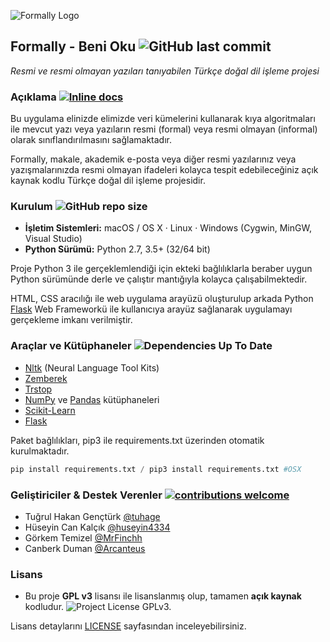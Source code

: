 ![Formally Logo](https://i.hizliresim.com/dLAVlZ.jpg)
## Formally - Beni Oku ![GitHub last commit](https://img.shields.io/github/last-commit/arcanteus/formally)
*Resmi ve resmi olmayan yazıları tanıyabilen Türkçe doğal dil işleme projesi*

### Açıklama [![Inline docs](http://inch-ci.org/github/arcanteus/formally.svg?branch=master)](http://inch-ci.org/github/arcanteus/formally)

Bu uygulama elinizde elimizde veri kümelerini kullanarak kıya algoritmaları ile mevcut yazı veya yazıların resmi (formal) veya resmi olmayan (informal) olarak sınıflandırılmasını sağlamaktadır. 

Formally, makale, akademik e-posta veya diğer resmi yazılarınız veya yazışmalarınızda resmi olmayan ifadeleri kolayca tespit edebileceğiniz açık kaynak kodlu Türkçe doğal dil işleme projesidir.

### Kurulum ![GitHub repo size](https://img.shields.io/github/repo-size/arcanteus/formally)
* **İşletim Sistemleri:** macOS / OS X · Linux · Windows (Cygwin, MinGW, Visual Studio)
* **Python Sürümü:** Python 2.7, 3.5+ (32/64 bit)

Proje Python 3 ile gerçeklemlendiği için ekteki bağlılıklarla beraber uygun Python sürümünde derle ve çalıştır mantığıyla kolayca çalışabilmektedir. 

  HTML, CSS aracılığı ile web uygulama arayüzü oluşturulup arkada Python [Flask](https://pythonspot.com/flask-web-app-with-python/) Web Frameworkü ile kullanıcıya arayüz sağlanarak uygulamayı gerçekleme imkanı verilmiştir.


### Araçlar ve Kütüphaneler ![Dependencies Up To Date](https://img.shields.io/badge/dependencies-up%20to%20date-green)
* [Nltk](https://github.com/nltk/nltk) (Neural Language Tool Kits) 
* [Zemberek](https://github.com/ahmetaa/zemberek-nlp)
* [Trstop](https://github.com/ahmetax/trstop)
* [NumPy](https://numpy.org/) ve [Pandas](https://pandas.pydata.org/) kütüphaneleri 
* [Scikit-Learn](https://scikit-learn.org/stable/)
* [Flask](https://pythonspot.com/flask-web-app-with-python/) 

Paket bağlılıkları, pip3 ile requirements.txt üzerinden otomatik kurulmaktadır.
```python
pip install requirements.txt / pip3 install requirements.txt #OSX
```

### Geliştiriciler & Destek Verenler [![contributions welcome](https://img.shields.io/badge/contributions-welcome-brightgreen.svg?style=flat)](https://github.com/arcanteus/formally/issues)

* Tuğrul Hakan Gençtürk [@tuhage](https://www.github.com/tuhage)
* Hüseyin Can Kalçık [@huseyin4334](https://www.github.com/huseyin4334)
* Görkem Temizel [@MrFinchh](https://www.github.com/MrFinchh)
* Canberk Duman [@Arcanteus](https://www.github.com/Arcanteus)



### Lisans

* Bu proje **GPL v3** lisansı ile lisanslanmış olup, tamamen **açık kaynak** kodludur. ![Project License GPLv3.](https://img.shields.io/badge/License-GPLv3-yellow) 

Lisans detaylarını [LICENSE](LICENSE) sayfasından inceleyebilirsiniz.
